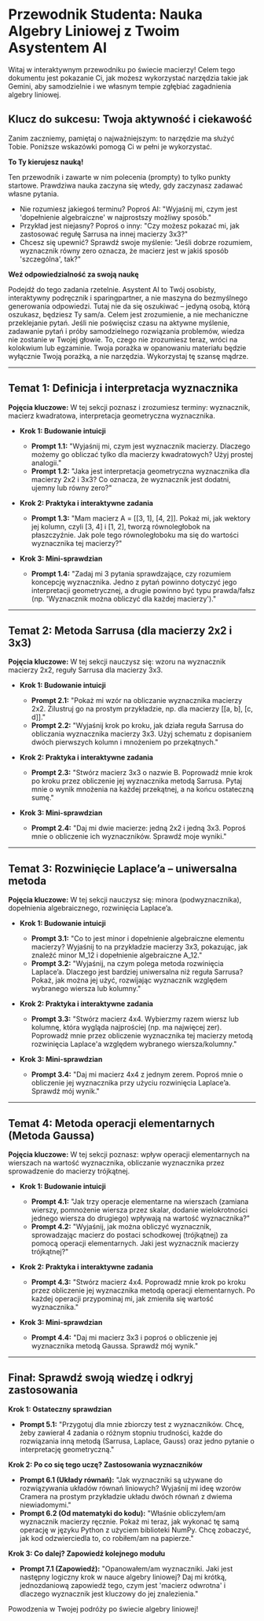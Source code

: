 # Przewodnik Studenta: Nauka Algebry Liniowej z Twoim Asystentem AI

Witaj w interaktywnym przewodniku po świecie macierzy! Celem tego dokumentu jest pokazanie Ci, jak możesz wykorzystać narzędzia takie jak Gemini, aby samodzielnie i we własnym tempie zgłębiać zagadnienia algebry liniowej.

## Klucz do sukcesu: Twoja aktywność i ciekawość

Zanim zaczniemy, pamiętaj o najważniejszym: to narzędzie ma służyć Tobie. Poniższe wskazówki pomogą Ci w pełni je wykorzystać.

**To Ty kierujesz nauką!**

Ten przewodnik i zawarte w nim polecenia (prompty) to tylko punkty startowe. Prawdziwa nauka zaczyna się wtedy, gdy zaczynasz zadawać własne pytania.
* Nie rozumiesz jakiegoś terminu? Poproś AI: "Wyjaśnij mi, czym jest 'dopełnienie algebraiczne' w najprostszy możliwy sposób."
* Przykład jest niejasny? Poproś o inny: "Czy możesz pokazać mi, jak zastosować regułę Sarrusa na innej macierzy 3x3?"
* Chcesz się upewnić? Sprawdź swoje myślenie: "Jeśli dobrze rozumiem, wyznacznik równy zero oznacza, że macierz jest w jakiś sposób 'szczególna', tak?"

**Weź odpowiedzialność za swoją naukę**

Podejdź do tego zadania rzetelnie. Asystent AI to Twój osobisty, interaktywny podręcznik i sparingpartner, a nie maszyna do bezmyślnego generowania odpowiedzi. Tutaj nie da się oszukiwać – jedyną osobą, którą oszukasz, będziesz Ty sam/a. Celem jest zrozumienie, a nie mechaniczne przeklejanie pytań. Jeśli nie poświęcisz czasu na aktywne myślenie, zadawanie pytań i próby samodzielnego rozwiązania problemów, wiedza nie zostanie w Twojej głowie. To, czego nie zrozumiesz teraz, wróci na kolokwium lub egzaminie. Twoja porażka w opanowaniu materiału będzie wyłącznie Twoją porażką, a nie narzędzia. Wykorzystaj tę szansę mądrze.

---

## Temat 1: Definicja i interpretacja wyznacznika

**Pojęcia kluczowe:** W tej sekcji poznasz i zrozumiesz terminy: wyznacznik, macierz kwadratowa, interpretacja geometryczna wyznacznika.

* **Krok 1: Budowanie intuicji**
    * **Prompt 1.1:** "Wyjaśnij mi, czym jest wyznacznik macierzy. Dlaczego możemy go obliczać tylko dla macierzy kwadratowych? Użyj prostej analogii."
    * **Prompt 1.2:** "Jaka jest interpretacja geometryczna wyznacznika dla macierzy 2x2 i 3x3? Co oznacza, że wyznacznik jest dodatni, ujemny lub równy zero?"

* **Krok 2: Praktyka i interaktywne zadania**
    * **Prompt 1.3:** "Mam macierz A = [[3, 1], [4, 2]]. Pokaż mi, jak wektory jej kolumn, czyli [3, 4] i [1, 2], tworzą równoległobok na płaszczyźnie. Jak pole tego równoległoboku ma się do wartości wyznacznika tej macierzy?"

* **Krok 3: Mini-sprawdzian**
    * **Prompt 1.4:** "Zadaj mi 3 pytania sprawdzające, czy rozumiem koncepcję wyznacznika. Jedno z pytań powinno dotyczyć jego interpretacji geometrycznej, a drugie powinno być typu prawda/fałsz (np. 'Wyznacznik można obliczyć dla każdej macierzy')."

---

## Temat 2: Metoda Sarrusa (dla macierzy 2x2 i 3x3)

**Pojęcia kluczowe:** W tej sekcji nauczysz się: wzoru na wyznacznik macierzy 2x2, reguły Sarrusa dla macierzy 3x3.

* **Krok 1: Budowanie intuicji**
    * **Prompt 2.1:** "Pokaż mi wzór na obliczanie wyznacznika macierzy 2x2. Zilustruj go na prostym przykładzie, np. dla macierzy [[a, b], [c, d]]."
    * **Prompt 2.2:** "Wyjaśnij krok po kroku, jak działa reguła Sarrusa do obliczania wyznacznika macierzy 3x3. Użyj schematu z dopisaniem dwóch pierwszych kolumn i mnożeniem po przekątnych."

* **Krok 2: Praktyka i interaktywne zadania**
    * **Prompt 2.3:** "Stwórz macierz 3x3 o nazwie B. Poprowadź mnie krok po kroku przez obliczenie jej wyznacznika metodą Sarrusa. Pytaj mnie o wynik mnożenia na każdej przekątnej, a na końcu ostateczną sumę."

* **Krok 3: Mini-sprawdzian**
    * **Prompt 2.4:** "Daj mi dwie macierze: jedną 2x2 i jedną 3x3. Poproś mnie o obliczenie ich wyznaczników. Sprawdź moje wyniki."

---

## Temat 3: Rozwinięcie Laplace’a – uniwersalna metoda

**Pojęcia kluczowe:** W tej sekcji nauczysz się: minora (podwyznacznika), dopełnienia algebraicznego, rozwinięcia Laplace’a.

* **Krok 1: Budowanie intuicji**
    * **Prompt 3.1:** "Co to jest minor i dopełnienie algebraiczne elementu macierzy? Wyjaśnij to na przykładzie macierzy 3x3, pokazując, jak znaleźć minor M_12 i dopełnienie algebraiczne A_12."
    * **Prompt 3.2:** "Wyjaśnij, na czym polega metoda rozwinięcia Laplace’a. Dlaczego jest bardziej uniwersalna niż reguła Sarrusa? Pokaż, jak można jej użyć, rozwijając wyznacznik względem wybranego wiersza lub kolumny."

* **Krok 2: Praktyka i interaktywne zadania**
    * **Prompt 3.3:** "Stwórz macierz 4x4. Wybierzmy razem wiersz lub kolumnę, która wygląda najprościej (np. ma najwięcej zer). Poprowadź mnie przez obliczenie wyznacznika tej macierzy metodą rozwinięcia Laplace'a względem wybranego wiersza/kolumny."

* **Krok 3: Mini-sprawdzian**
    * **Prompt 3.4:** "Daj mi macierz 4x4 z jednym zerem. Poproś mnie o obliczenie jej wyznacznika przy użyciu rozwinięcia Laplace’a. Sprawdź mój wynik."

---

## Temat 4: Metoda operacji elementarnych (Metoda Gaussa)

**Pojęcia kluczowe:** W tej sekcji poznasz: wpływ operacji elementarnych na wierszach na wartość wyznacznika, obliczanie wyznacznika przez sprowadzenie do macierzy trójkątnej.

* **Krok 1: Budowanie intuicji**
    * **Prompt 4.1:** "Jak trzy operacje elementarne na wierszach (zamiana wierszy, pomnożenie wiersza przez skalar, dodanie wielokrotności jednego wiersza do drugiego) wpływają na wartość wyznacznika?"
    * **Prompt 4.2:** "Wyjaśnij, jak można obliczyć wyznacznik, sprowadzając macierz do postaci schodkowej (trójkątnej) za pomocą operacji elementarnych. Jaki jest wyznacznik macierzy trójkątnej?"

* **Krok 2: Praktyka i interaktywne zadania**
    * **Prompt 4.3:** "Stwórz macierz 4x4. Poprowadź mnie krok po kroku przez obliczenie jej wyznacznika metodą operacji elementarnych. Po każdej operacji przypominaj mi, jak zmieniła się wartość wyznacznika."

* **Krok 3: Mini-sprawdzian**
    * **Prompt 4.4:** "Daj mi macierz 3x3 i poproś o obliczenie jej wyznacznika metodą Gaussa. Sprawdź mój wynik."

---

## Finał: Sprawdź swoją wiedzę i odkryj zastosowania

**Krok 1: Ostateczny sprawdzian**

* **Prompt 5.1:** "Przygotuj dla mnie zbiorczy test z wyznaczników. Chcę, żeby zawierał 4 zadania o różnym stopniu trudności, każde do rozwiązania inną metodą (Sarrusa, Laplace, Gauss) oraz jedno pytanie o interpretację geometryczną."

**Krok 2: Po co się tego uczę? Zastosowania wyznaczników**

* **Prompt 6.1 (Układy równań):** "Jak wyznaczniki są używane do rozwiązywania układów równań liniowych? Wyjaśnij mi ideę wzorów Cramera na prostym przykładzie układu dwóch równań z dwiema niewiadomymi."
* **Prompt 6.2 (Od matematyki do kodu):** "Właśnie obliczyłem/am wyznacznik macierzy ręcznie. Pokaż mi teraz, jak wykonać tę samą operację w języku Python z użyciem biblioteki NumPy. Chcę zobaczyć, jak kod odzwierciedla to, co robiłem/am na papierze."

**Krok 3: Co dalej? Zapowiedź kolejnego modułu**

* **Prompt 7.1 (Zapowiedź):** "Opanowałem/am wyznaczniki. Jaki jest następny logiczny krok w nauce algebry liniowej? Daj mi krótką, jednozdaniową zapowiedź tego, czym jest 'macierz odwrotna' i dlaczego wyznacznik jest kluczowy do jej znalezienia."

Powodzenia w Twojej podróży po świecie algebry liniowej!
